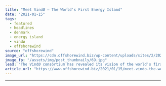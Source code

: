 ```yaml
---
title: "Meet VindØ – The World’s First Energy Island"
date: "2021-01-15"
tags: 
  - featured
  - headlines
  - denmark
  - energy island
  - vindø
  - offshorewind
source: "offshorewind"
image_url: "https://cdn.offshorewind.biz/wp-content/uploads/sites/2/2021/01/15100007/Meet-Vind%C3%98-The-Worlds-First-Energy-Island.jpg"
image_fp: "/assets/img/post_thumbnails/69.jpg"
lead: "The VindØ consortium has revealed its vision of the world’s first energy island. The"
article_url: "https://www.offshorewind.biz/2021/01/15/meet-vindo-the-worlds-first-energy-island/"
---
```


---
